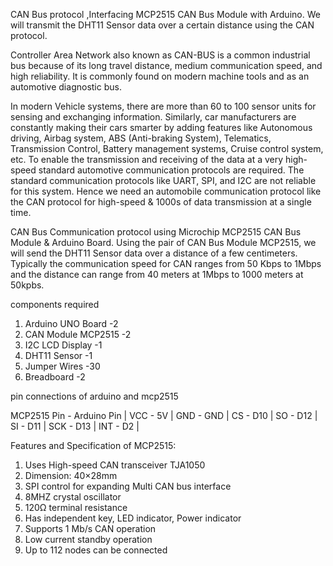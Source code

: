  CAN Bus protocol ,Interfacing MCP2515 CAN Bus Module with Arduino. 
 We will transmit the DHT11 Sensor data over a certain distance using the CAN protocol.

Controller Area Network also known as CAN-BUS is a common industrial bus because of its long travel distance, 
medium communication speed, and high reliability. It is commonly found on modern machine tools and as an automotive diagnostic bus.

In modern Vehicle systems, there are more than 60 to 100 sensor units for sensing and exchanging information. 
Similarly, car manufacturers are constantly making their cars smarter by adding features like Autonomous driving, Airbag system, ABS (Anti-braking System), 
Telematics, Transmission Control, Battery management systems, Cruise control system, etc.
To enable the transmission and receiving of the data at a very high-speed standard automotive communication protocols are required. 
The standard communication protocols like UART, SPI, and I2C are not reliable for this system. Hence we need an automobile
communication protocol like the CAN protocol for high-speed & 1000s of data transmission at a single time.

CAN Bus Communication protocol using Microchip MCP2515 CAN Bus Module & Arduino Board.
Using the pair of CAN Bus Module MCP2515, we will send the DHT11 Sensor data over a distance of a few centimeters. 
Typically the communication speed for CAN ranges from 50 Kbps to 1Mbps and the distance can range from 40 meters at 1Mbps to 1000 meters at 50kpbs.


components required
1. Arduino UNO Board	  -2
2. CAN Module MCP2515	  -2
3. I2C LCD Display	    -1	
4. DHT11 Sensor	        -1	
5. Jumper Wires 	      -30	
6. Breadboard	          -2


pin connections of arduino and mcp2515

MCP2515 Pin -	Arduino Pin | 
   VCC	- 5V | 
   GND - GND | 
   CS	 - D10 | 
   SO	 - D12 |
   SI	 - D11 | 
   SCK - D13 | 
   INT	- D2  | 

Features and Specification of MCP2515:

1. Uses High-speed CAN transceiver TJA1050
2. Dimension: 40×28mm
3. SPI control for expanding Multi CAN bus interface
4. 8MHZ crystal oscillator
5. 120Ω terminal resistance
6. Has independent key, LED indicator, Power indicator
7. Supports 1 Mb/s CAN operation
8. Low current standby operation
9. Up to 112 nodes can be connected
